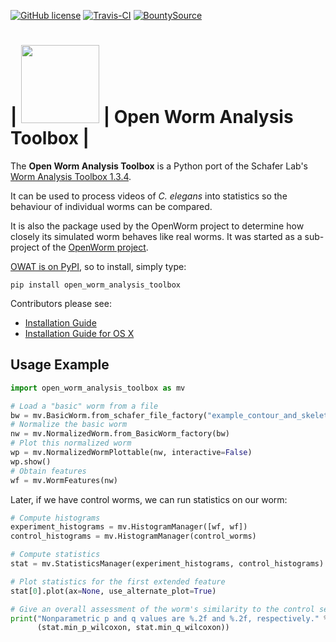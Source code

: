 [![GitHub license](https://img.shields.io/github/license/mashape/apistatus.svg)](LICENSE.md)
[![Travis-CI](https://travis-ci.org/openworm/open-worm-analysis-toolbox.svg?branch=master)](https://travis-ci.org/openworm/open-worm-analysis-toolbox)
[![BountySource](https://api.bountysource.com/badge/team?team_id=23852)](https://www.bountysource.com/teams/openworm)


| <img src="documentation/OpenWorm%20Analysis%20Toolbox%20logo.png" width="125"> | Open Worm Analysis Toolbox |
====================

The **Open Worm Analysis Toolbox** is a Python port of the Schafer Lab's [Worm Analysis Toolbox 1.3.4](http://www.mrc-lmb.cam.ac.uk/wormtracker/index.php?action=analysis).

It can be used to process videos of *C. elegans* into statistics so the behaviour of individual worms can be compared.

It is also the package used by the OpenWorm project to determine how closely its simulated worm behaves like real worms. It was started as a sub-project of the [OpenWorm project](https://github.com/openworm).

[OWAT is on PyPI](https://pypi.python.org/pypi/open_worm_analysis_toolbox), so to install, simply type:

```
pip install open_worm_analysis_toolbox
```

Contributors please see:

-   [Installation Guide](documentation/INSTALL.md)
-   [Installation Guide for OS X](documentation/INSTALL-OSX.md)

Usage Example
-------------

```Python
import open_worm_analysis_toolbox as mv

# Load a "basic" worm from a file
bw = mv.BasicWorm.from_schafer_file_factory("example_contour_and_skeleton_info.mat")
# Normalize the basic worm
nw = mv.NormalizedWorm.from_BasicWorm_factory(bw)
# Plot this normalized worm    
wp = mv.NormalizedWormPlottable(nw, interactive=False)
wp.show()
# Obtain features
wf = mv.WormFeatures(nw)
```

Later, if we have control worms, we can run statistics on our worm:

```Python
# Compute histograms
experiment_histograms = mv.HistogramManager([wf, wf])
control_histograms = mv.HistogramManager(control_worms)

# Compute statistics
stat = mv.StatisticsManager(experiment_histograms, control_histograms)

# Plot statistics for the first extended feature
stat[0].plot(ax=None, use_alternate_plot=True)

# Give an overall assessment of the worm's similarity to the control set
print("Nonparametric p and q values are %.2f and %.2f, respectively." %
      (stat.min_p_wilcoxon, stat.min_q_wilcoxon))
```
